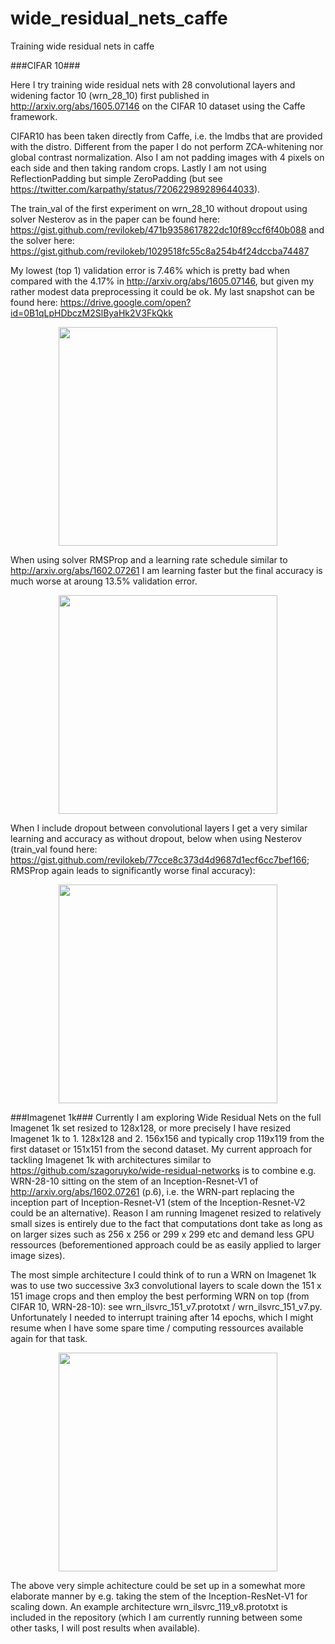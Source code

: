 # wide_residual_nets_caffe
Training wide residual nets in caffe

###CIFAR 10###

Here I try training wide residual nets with 28 convolutional layers and widening factor 10 (wrn_28_10) first published in 
http://arxiv.org/abs/1605.07146 on the CIFAR 10 dataset using the Caffe framework.

CIFAR10 has been taken directly from Caffe, i.e. the lmdbs that are provided with the distro. Different from the paper I do not perform ZCA-whitening
nor global contrast normalization. Also I am not padding images with 4 pixels on each side and then taking random crops. Lastly I am not 
using ReflectionPadding but simple ZeroPadding (but see https://twitter.com/karpathy/status/720622989289644033).

The train_val of the first experiment on wrn_28_10 without dropout using solver Nesterov as in the paper can be found here: https://gist.github.com/revilokeb/471b9358617822dc10f89ccf6f40b088 and 
the solver here: https://gist.github.com/revilokeb/1029518fc55c8a254b4f24dccba74487

My lowest (top 1) validation error is 7.46% which is pretty bad when compared with the 4.17% in http://arxiv.org/abs/1605.07146,
but given my rather modest data preprocessing it could be ok. My last snapshot can be found here: https://drive.google.com/open?id=0B1qLpHDbczM2SlByaHk2V3FkQkk
<p align="center">
<img src="https://github.com/revilokeb/wide_residual_nets_caffe/blob/master/images/wrn_cifar10_nesterov.png" | width="350">
</p>

When using solver RMSProp and a learning rate schedule similar to http://arxiv.org/abs/1602.07261 I am learning faster but the final accuracy is much worse at aroung 13.5% validation error.
<p align="center">
<img src="https://github.com/revilokeb/wide_residual_nets_caffe/blob/master/images/wrn_cifar10_rmsprop.png" | width="350">
</p>

When I include dropout between convolutional layers I get a very similar learning and accuracy as without dropout, below when using Nesterov (train_val found here: https://gist.github.com/revilokeb/77cce8c373d4d9687d1ecf6cc7bef166; RMSProp again leads to significantly worse final accuracy): 
<p align="center">
<img src="https://github.com/revilokeb/wide_residual_nets_caffe/blob/master/images/wrn_cifar10_dropout_nesterov.png" | width="350">
</p>

###Imagenet 1k###
Currently I am exploring Wide Residual Nets on the full Imagenet 1k set resized to 128x128, or more precisely I have resized Imagenet 1k to 1. 128x128 and 2. 156x156 and typically crop 119x119 from the first dataset or 151x151 from the second dataset. My current approach for tackling Imagenet 1k with architectures similar to https://github.com/szagoruyko/wide-residual-networks is to combine e.g. WRN-28-10 sitting on the stem of an Inception-Resnet-V1 of http://arxiv.org/abs/1602.07261 (p.6), i.e. the WRN-part replacing the inception part of Inception-Resnet-V1 (stem of the Inception-Resnet-V2 could be an alternative). Reason I am running Imagenet resized to relatively small sizes is entirely due to the fact that computations dont take as long as on larger sizes such as 256 x 256 or 299 x 299 etc and demand less GPU ressources (beforementioned approach could be as easily applied to larger image sizes). 

The most simple architecture I could think of to run a WRN on Imagenet 1k was to use two successive 3x3 convolutional layers to scale down the 151 x 151 image crops and then employ the best performing WRN on top (from CIFAR 10, WRN-28-10): see wrn_ilsvrc_151_v7.prototxt / wrn_ilsvrc_151_v7.py. Unfortunately I needed to interrupt training after 14 epochs, which I might resume when I have some spare time / computing ressources available again for that task. 
<p align="center">
<img src="https://github.com/revilokeb/wide_residual_nets_caffe/blob/master/images/wrn_ilsvrc_151_14epochs_v7.png" | width="350">
</p>

The above very simple achitecture could be set up in a somewhat more elaborate manner by e.g. taking the stem of the Inception-ResNet-V1 for scaling down. An example architecture wrn_ilsvrc_119_v8.prototxt is included in the repository (which I am currently running between some other tasks, I will post results when available). 


